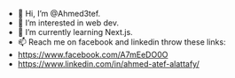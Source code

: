 - 👋 Hi, I’m @Ahmed3tef.
- 👀 I’m interested in web dev.
- 🌱 I’m currently learning Next.js.
- 📫 Reach me on facebook and linkedin throw these links:
- https://www.facebook.com/A7mEeDO0O
- https://www.linkedin.com/in/ahmed-atef-alattafy/

<!---
Ahmed3tef/Ahmed3tef is a ✨ special ✨ repository because its `README.md` (this file) appears on your GitHub profile.
You can click the Preview link to take a look at your changes.
--->
